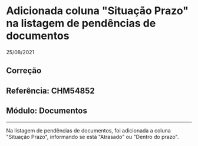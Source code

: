 # Adicionada coluna "Situação Prazo" na listagem de pendências de documentos
25/08/2021
## Correção
## Referência: CHM54852
## Módulo: Documentos
***

Na listagem de pendências de documentos, foi adicionada a coluna "Situação Prazo", informando se está "Atrasado" ou "Dentro do prazo".